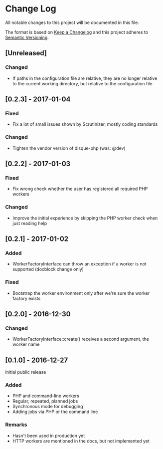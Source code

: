 # Change Log
All notable changes to this project will be documented in this file.

The format is based on [Keep a Changelog](http://keepachangelog.com/)
and this project adheres to [Semantic Versioning](http://semver.org/).

## [Unreleased]
### Changed
- If paths in the configuration file are relative, they are no longer relative
to the current working directory, but relative to the configuration file

## [0.2.3] - 2017-01-04
### Fixed
- Fix a lot of small issues shown by Scrutinizer, mostly coding standards

### Changed
- Tighten the vendor version of disque-php (was: @dev)

## [0.2.2] - 2017-01-03
### Fixed
- Fix wrong check whether the user has registered all required PHP workers

### Changed
- Improve the initial experience by skipping the PHP worker check when just reading help

## [0.2.1] - 2017-01-02
### Added
- WorkerFactoryInterface can throw an exception if a worker is not supported (docblock change only)


### Fixed
- Bootstrap the worker environment only after we're sure the worker factory exists

## [0.2.0] - 2016-12-30
### Changed
- WorkerFactoryInterface::create() receives a second argument, the worker name

## [0.1.0] - 2016-12-27
Initial public release

### Added
- PHP and command-line workers
- Regular, repeated, planned jobs
- Synchronous mode for debugging
- Adding jobs via PHP or the command line

### Remarks
- Hasn't been used in production yet
- HTTP workers are mentioned in the docs, but not implemented yet
